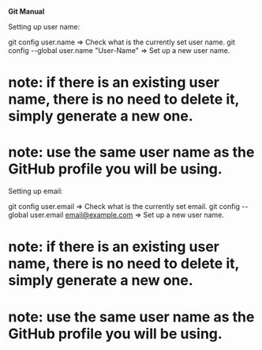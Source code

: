 **Git Manual**

Setting up user name:

git config user.name => Check what is the currently set user name.
git config --global user.name "User-Name" => Set up a new user name.
# note: if there is an existing user name, there is no need to delete it, simply generate a new one. 
# note: use the same user name as the GitHub profile you will be using.

Setting up email:

git config user.email => Check what is the currently set email.
git config --global user.email email@example.com => Set up a new user name.
# note: if there is an existing user name, there is no need to delete it, simply generate a new one. 
# note: use the same user name as the GitHub profile you will be using.

